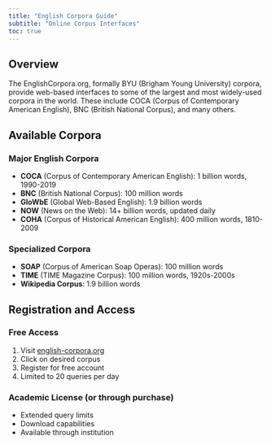 ```yaml
---
title: "English Corpora Guide"
subtitle: "Online Corpus Interfaces"
toc: true
---
```


## Overview

The EnglishCorpora.org, formally BYU (Brigham Young University) corpora, provide web-based interfaces to some of the largest and most widely-used corpora in the world. These include COCA (Corpus of Contemporary American English), BNC (British National Corpus), and many others.

## Available Corpora

### Major English Corpora
- **COCA** (Corpus of Contemporary American English): 1 billion words, 1990-2019
- **BNC** (British National Corpus): 100 million words
- **GloWbE** (Global Web-Based English): 1.9 billion words
- **NOW** (News on the Web): 14+ billion words, updated daily
- **COHA** (Corpus of Historical American English): 400 million words, 1810-2009

### Specialized Corpora
- **SOAP** (Corpus of American Soap Operas): 100 million words
- **TIME** (TIME Magazine Corpus): 100 million words, 1920s-2000s
- **Wikipedia Corpus**: 1.9 billion words

## Registration and Access

### Free Access
1. Visit [english-corpora.org](https://www.english-corpora.org/)
2. Click on desired corpus
3. Register for free account
4. Limited to 20 queries per day

### Academic License (or through purchase)
- Extended query limits
- Download capabilities
- Available through institution

